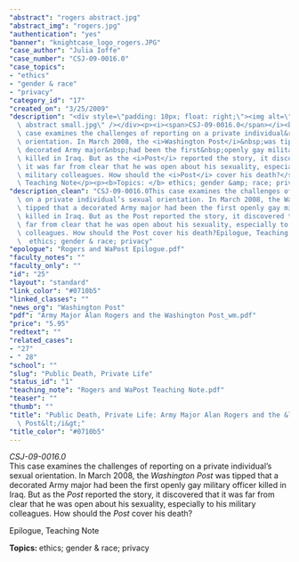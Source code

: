 ```yaml
---
"abstract": "rogers abstract.jpg"
"abstract_img": "rogers.jpg"
"authentication": "yes"
"banner": "knightcase_logo_rogers.JPG"
"case_author": "Julia Ioffe"
"case_number": "CSJ-09-0016.0"
"case_topics":
- "ethics"
- "gender & race"
- "privacy"
"category_id": "17"
"created_on": "3/25/2009"
"description": "<div style=\"padding: 10px; float: right;\"><img alt=\"\" src=\"/casestudy/files/photos/278/rogers\
  \ abstract small.jpg\" /></div><p><i><span>CSJ-09-0016.0</span></i><br /><span>This\
  \ case examines the challenges of reporting on a private individual&rsquo;s sexual\
  \ orientation. In March 2008, the <i>Washington Post</i>&nbsp;was tipped that a\
  \ decorated Army major&nbsp;had been the first&nbsp;openly gay military officer\
  \ killed in Iraq. But as the <i>Post</i> reported the story, it discovered that\
  \ it was far from clear that he was open about his sexuality, especially to his\
  \ military colleagues. How should the <i>Post</i> cover his death?</span></p><p>Epilogue,\
  \ Teaching Note</p><p><b>Topics: </b> ethics; gender &amp; race; privacy</p>"
"description_clean": "CSJ-09-0016.0This case examines the challenges of reporting\
  \ on a private individual’s sexual orientation. In March 2008, the Washington Post was\
  \ tipped that a decorated Army major had been the first openly gay military officer\
  \ killed in Iraq. But as the Post reported the story, it discovered that it was\
  \ far from clear that he was open about his sexuality, especially to his military\
  \ colleagues. How should the Post cover his death?Epilogue, Teaching NoteTopics:\
  \  ethics; gender & race; privacy"
"epologue": "Rogers and WaPost Epilogue.pdf"
"faculty_notes": ""
"faculty_only": ""
"id": "25"
"layout": "standard"
"link_color": "#0710b5"
"linked_classes": ""
"news_org": "Washington Post"
"pdf": "Army Major Alan Rogers and the Washington Post_wm.pdf"
"price": "5.95"
"redtext": ""
"related_cases":
- "27"
- " 28"
"school": ""
"slug": "Public Death, Private Life"
"status_id": "1"
"teaching_note": "Rogers and WaPost Teaching Note.pdf"
"teaser": ""
"thumb": ""
"title": "Public Death, Private Life: Army Major Alan Rogers and the &lt;i&gt; Washington\
  \ Post&lt;/i&gt;"
"title_color": "#0710b5"
---
```

<div style="padding: 10px; float: right;"><img alt="" src="/casestudy/files/photos/278/rogers abstract small.jpg" /></div><p><i><span>CSJ-09-0016.0</span></i><br /><span>This case examines the challenges of reporting on a private individual&rsquo;s sexual orientation. In March 2008, the <i>Washington Post</i>&nbsp;was tipped that a decorated Army major&nbsp;had been the first&nbsp;openly gay military officer killed in Iraq. But as the <i>Post</i> reported the story, it discovered that it was far from clear that he was open about his sexuality, especially to his military colleagues. How should the <i>Post</i> cover his death?</span></p><p>Epilogue, Teaching Note</p><p><b>Topics: </b> ethics; gender &amp; race; privacy</p>
